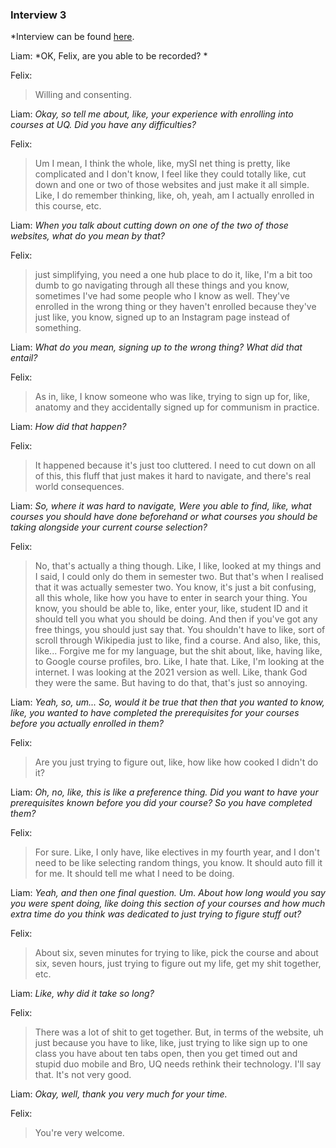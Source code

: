 ### Interview 3
*Interview can be found [here](https://uq.sharepoint.com/teams/Section_7560_62502/_layouts/15/stream.aspx?id=/teams/Section_7560_62502/Shared%20Documents/Mon_9am_Team_10/liam_bienkowski_audio_recordings/iteration_1/liam_bienkowski_2025-08-19_3.mp3).

Liam: *OK, Felix, are you able to be recorded? *

Felix: 
>Willing and consenting. 

Liam: *Okay, so tell me about, like, your experience with enrolling into courses at UQ. Did you have any difficulties?* 

Felix: 
>Um I mean, I think the whole, like, mySI net thing is pretty, like complicated and I don't know, I feel like they could totally like, cut down and one or two of those websites and just make it all simple. Like, I do remember thinking, like, oh, yeah, am I actually enrolled in this course, etc. 

Liam: *When you talk about cutting down on one of the two of those websites, what do you mean by that?*

Felix: 
>just simplifying, you need a one hub place to do it, like, I'm a bit too dumb to go navigating through all these things and you know, sometimes I've had some people who I know as well. They've enrolled in the wrong thing or they haven't enrolled because they've just like, you know, signed up to an Instagram page instead of something. 

Liam: *What do you mean, signing up to the wrong thing? What did that entail?* 

Felix: 
>As in, like, I know someone who was like, trying to sign up for, like, anatomy and they accidentally signed up for communism in practice. 

Liam: *How did that happen?* 

Felix: 
>It happened because it's just too cluttered. I need to cut down on all of this, this fluff that just makes it hard to navigate, and there's real world consequences. 

Liam: *So, where it was hard to navigate, Were you able to find, like, what courses you should have done beforehand or what courses you should be taking alongside your current course selection?* 

Felix: 
>No, that's actually a thing though. Like, I like, looked at my things and I said, I could only do them in semester two. But that's when I realised that it was actually semester two. You know, it's just a bit confusing, all this whole, like how you have to enter in search your thing. You know, you should be able to, like, enter your, like, student ID and it should tell you what you should be doing. And then if you've got any free things, you should just say that. You shouldn't have to like, sort of scroll through Wikipedia just to like, find a course. And also, like, this, like... Forgive me for my language, but the shit about, like, having like, to Google course profiles, bro. Like, I hate that. Like, I'm looking at the internet. I was looking at the 2021 version as well. Like, thank God they were the same. But having to do that, that's just so annoying. 

Liam: *Yeah, so, um... So, would it be true that then that you wanted to know, like, you wanted to have completed the prerequisites for your courses before you actually enrolled in them?* 

Felix: 
>Are you just trying to figure out, like, how like how cooked I didn't do it? 

Liam: *Oh, no, like, this is like a preference thing. Did you want to have your prerequisites known before you did your course? So you have completed them?* 

Felix: 
>For sure. Like, I only have, like electives in my fourth year, and I don't need to be like selecting random things, you know. It should auto fill it for me. It should tell me what I need to be doing. 

Liam: *Yeah, and then one final question. Um. About how long would you say you were spent doing, like doing this section of your courses and how much extra time do you think was dedicated to just trying to figure stuff out?* 

Felix: 
>About six, seven minutes for trying to like, pick the course and about six, seven hours, just trying to figure out my life, get my shit together, etc. 

Liam: *Like, why did it take so long?* 

Felix: 
>There was a lot of shit to get together. But, in terms of the website, uh just because you have to like, like, just trying to like sign up to one class you have about ten tabs open, then you get timed out and stupid duo mobile and Bro, UQ needs rethink their technology. I'll say that. It's not very good. 

Liam: *Okay, well, thank you very much for your time.* 

Felix: 
>You're very welcome.